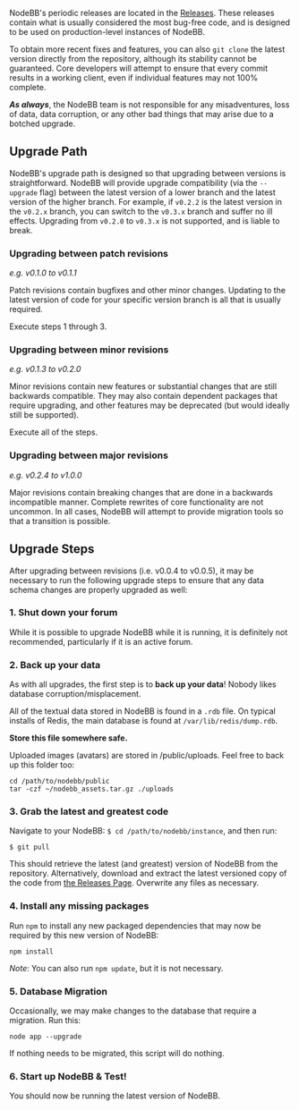NodeBB's periodic releases are located in the [Releases](https://github.com/designcreateplay/NodeBB/releases). These releases contain what is usually considered the most bug-free code, and is designed to be used on production-level instances of NodeBB.

To obtain more recent fixes and features, you can also `git clone` the latest version directly from the repository, although its stability cannot be guaranteed. Core developers will attempt to ensure that every commit results in a working client, even if individual features may not 100% complete.

***As always***, the NodeBB team is not responsible for any misadventures, loss of data, data corruption, or any other bad things that may arise due to a botched upgrade.

## Upgrade Path

NodeBB's upgrade path is designed so that upgrading between versions is straightforward. NodeBB will provide upgrade compatibility (via the `--upgrade` flag) between the latest version of a lower branch and the latest version of the higher branch. For example, if `v0.2.2` is the latest version in the `v0.2.x` branch, you can switch to the `v0.3.x` branch and suffer no ill effects. Upgrading from `v0.2.0` to `v0.3.x` is not supported, and is liable to break.

### Upgrading between patch revisions

*e.g. v0.1.0 to v0.1.1*

Patch revisions contain bugfixes and other minor changes. Updating to the latest version of code for your specific version branch is all that is usually required.

Execute steps 1 through 3.

### Upgrading between minor revisions

*e.g. v0.1.3 to v0.2.0*

Minor revisions contain new features or substantial changes that are still backwards compatible. They may also contain dependent packages that require upgrading, and other features may be deprecated (but would ideally still be supported).

Execute all of the steps.

### Upgrading between major revisions

*e.g. v0.2.4 to v1.0.0*

Major revisions contain breaking changes that are done in a backwards incompatible manner. Complete rewrites of core functionality are not uncommon. In all cases, NodeBB will attempt to provide migration tools so that a transition is possible.

## Upgrade Steps

After upgrading between revisions (i.e. v0.0.4 to v0.0.5), it may be necessary to run the following upgrade steps to ensure that any data schema changes are properly upgraded as well:

### 1. Shut down your forum

While it is possible to upgrade NodeBB while it is running, it is definitely not recommended, particularly if it is an active forum.

### 2. Back up your data

As with all upgrades, the first step is to **back up your data**! Nobody likes database corruption/misplacement.

All of the textual data stored in NodeBB is found in a `.rdb` file. On typical installs of Redis, the main database is found at `/var/lib/redis/dump.rdb`.

**Store this file somewhere safe.**

Uploaded images (avatars) are stored in /public/uploads. Feel free to back up this folder too:

    cd /path/to/nodebb/public
    tar -czf ~/nodebb_assets.tar.gz ./uploads

### 3. Grab the latest and greatest code

Navigate to your NodeBB: `$ cd /path/to/nodebb/instance`, and then run:

    $ git pull

This should retrieve the latest (and greatest) version of NodeBB from the repository. Alternatively, download and extract the latest versioned copy of the code from [the Releases Page](https://github.com/designcreateplay/NodeBB/releases). Overwrite any files as necessary.

### 4. Install any missing packages

Run `npm` to install any new packaged dependencies that may now be required by this new version of NodeBB:

    npm install

*Note*: You can also run `npm update`, but it is not necessary.

### 5. Database Migration

Occasionally, we may make changes to the database that require a migration. Run this:

    node app --upgrade

If nothing needs to be migrated, this script will do nothing.

### 6. Start up NodeBB & Test!

You should now be running the latest version of NodeBB.